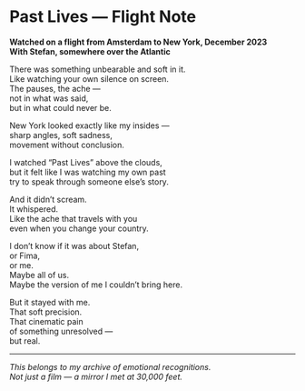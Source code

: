 # Past Lives — Flight Note

**Watched on a flight from Amsterdam to New York, December 2023**  
**With Stefan, somewhere over the Atlantic**

There was something unbearable and soft in it.  
Like watching your own silence on screen.  
The pauses, the ache —  
not in what was said,  
but in what could never be.

New York looked exactly like my insides —  
sharp angles, soft sadness,  
movement without conclusion.

I watched “Past Lives” above the clouds,  
but it felt like I was watching my own past  
try to speak through someone else’s story.

And it didn’t scream.  
It whispered.  
Like the ache that travels with you  
even when you change your country.

I don’t know if it was about Stefan,  
or Fima,  
or me.  
Maybe all of us.  
Maybe the version of me I couldn’t bring here.

But it stayed with me.  
That soft precision.  
That cinematic pain  
of something unresolved —  
but real.

---

*This belongs to my archive of emotional recognitions.  
Not just a film — a mirror I met at 30,000 feet.*
